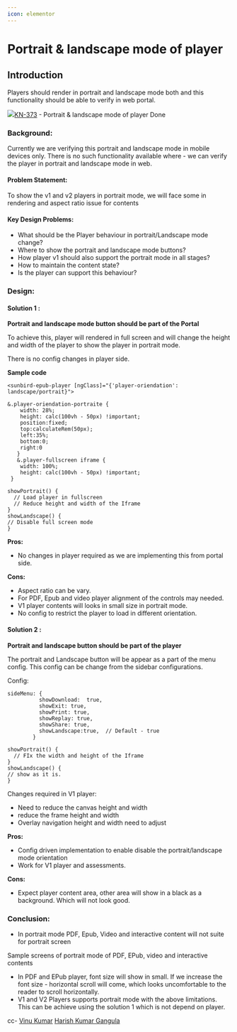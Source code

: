 ```yaml
---
icon: elementor
---
```


# Portrait & landscape mode of player

## Introduction <a href="#portrait-and-landscapemodeofplayer-introduction" id="portrait-and-landscapemodeofplayer-introduction"></a>

Players should render in portrait and landscape mode both and this functionality should be able to verify in web portal.

[![](https://project-sunbird.atlassian.net/rest/api/2/universal\_avatar/view/type/issuetype/avatar/10322?size=medium)KN-373](https://project-sunbird.atlassian.net/browse/KN-373) - Portrait & landscape mode of player Done

### Background: <a href="#portrait-and-landscapemodeofplayer-background" id="portrait-and-landscapemodeofplayer-background"></a>

Currently we are verifying this portrait and landscape mode in mobile devices only. There is no such functionality available where - we can verify the player in portrait and landscape mode in web.

#### Problem Statement: <a href="#portrait-and-landscapemodeofplayer-problemstatement" id="portrait-and-landscapemodeofplayer-problemstatement"></a>

To show the v1 and v2 players in portrait mode, we will face some in rendering and aspect ratio issue for contents

#### Key Design Problems: <a href="#portrait-and-landscapemodeofplayer-keydesignproblems" id="portrait-and-landscapemodeofplayer-keydesignproblems"></a>

* What should be the Player behaviour in portrait/Landscape mode change?
* Where to show the portrait and landscape mode buttons?
* How player v1 should also support the portrait mode in all stages?
* How to maintain the content state?
* Is the player can support this behaviour?

### Design: <a href="#portrait-and-landscapemodeofplayer-design" id="portrait-and-landscapemodeofplayer-design"></a>

#### Solution 1 : <a href="#portrait-and-landscapemodeofplayer-solution1" id="portrait-and-landscapemodeofplayer-solution1"></a>

**Portrait and landscape mode button should be part of the Portal**



To achieve this, player will rendered in full screen and will change the height and width of the player to show the player in portrait mode.

There is no config changes in player side.

**Sample code**

```
<sunbird-epub-player [ngClass]="{'player-oriendation': landscape/portrait}">
```

```
&.player-oriendation-portraite {
    width: 28%;
    height: calc(100vh - 50px) !important;
    position:fixed;
    top:calculateRem(50px);
    left:35%;
    bottom:0;
    right:0
   }
   &.player-fullscreen iframe {
    width: 100%;
    height: calc(100vh - 50px) !important;
 }
```

```
showPortrait() {
  // Load player in fullscreen
  // Reduce height and width of the Iframe
}
showLandscape() {
// Disable full screen mode
}
```

**Pros:**

* No changes in player required as we are implementing this from portal side.

**Cons:**

* Aspect ratio can be vary.
* For PDF, Epub and video player alignment of the controls may needed.
* V1 player contents will looks in small size in portrait mode.
* No config to restrict the player to load in different orientation.

#### Solution 2 : <a href="#portrait-and-landscapemodeofplayer-solution2" id="portrait-and-landscapemodeofplayer-solution2"></a>

**Portrait and landscape button should be part of the player**



The portrait and Landscape button will be appear as a part of the menu config. This config can be change from the sidebar configurations.

Config:

```
sideMenu: {
          showDownload:  true,
          showExit: true,
          showPrint: true,
          showReplay: true,
          showShare: true,
          showLandscape:true,  // Default - true
        }
```

```
showPortrait() {
  // FIx the width and height of the Iframe
}
showLandscape() {
// show as it is.
}
```



Changes required in V1 player:

* Need to reduce the canvas height and width
* reduce the frame height and width
* Overlay navigation height and width need to adjust



**Pros:**

* Config driven implementation to enable disable the portrait/landscape mode orientation
* Work for V1 player and assessments.

**Cons:**

* Expect player content area, other area will show in a black as a background. Which will not look good.

### **Conclusion**: <a href="#portrait-and-landscapemodeofplayer-conclusion" id="portrait-and-landscapemodeofplayer-conclusion"></a>

* In portrait mode PDF, Epub, Video and interactive content will not suite for portrait screen

Sample screens of portrait mode of PDF, EPub, video and interactive contents



* In PDF and EPub player, font size will show in small. If we increase the font size - horizontal scroll will come, which looks uncomfortable to the reader to scroll horizontally.
* V1 and V2 Players supports portrait mode with the above limitations. This can be achieve using the solution 1 which is not depend on player.

cc- [Vinu Kumar](https://project-sunbird.atlassian.net/wiki/people/557058:461fa645-cdc5-460b-9212-9971d54e645e?ref=confluence) [Harish Kumar Gangula](https://project-sunbird.atlassian.net/wiki/people/557058:47bb43c3-b02e-434a-ac25-f6be7dedaca5?ref=confluence)
